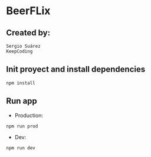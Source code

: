 # BeerFLix


## Created by:

```shel
Sergio Suárez
KeepCoding
```

## Init proyect and install dependencies

```shell
npm install
```


## Run app


* Production:

```shell
npm run prod
```

* Dev:

```shell
npm run dev
```

